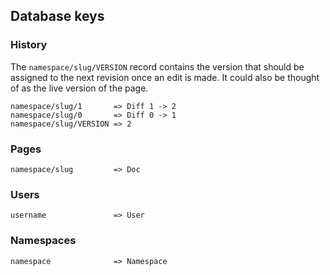 ## Database keys

### History

The `namespace/slug/VERSION` record contains the version that should be
assigned to the next revision once an edit is made. It could also be thought
of as the live version of the page.

```
namespace/slug/1       => Diff 1 -> 2
namespace/slug/0       => Diff 0 -> 1
namespace/slug/VERSION => 2
```

### Pages

```
namespace/slug         => Doc
```

### Users

```
username               => User
```

### Namespaces

```
namespace              => Namespace
```
